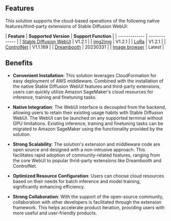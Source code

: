 ## Features

This solution supports the cloud-based operations of the following native features/third-party extensions of Stable Diffusion WebUI:

| **Feature**  | **Supported Version** | **Support Function** |
| ------------- | ------------- |
| [Stable Diffusion WebUI](https://github.com/AUTOMATIC1111/stable-diffusion-webui)  | V1.2.1  |
| [img2img](https://github.com/AUTOMATIC1111/stable-diffusion-webui)  | V1.2.1  |
| [LoRa](https://github.com/AUTOMATIC1111/stable-diffusion-webui)  | V1.2.1  |
| [ControlNet](https://github.com/Mikubill/sd-webui-controlnet)  | V1.1.189  |
| [Dreambooth](https://github.com/d8ahazard/sd_dreambooth_extension)  | 20230331  |
| [Image browser](https://github.com/yfszzx/stable-diffusion-webui-images-browser)  | Latest  |


## Benefits
* **Convenient Installation**: This solution leverages CloudFormation for easy deployment of AWS middleware. Combined with the installation of the native Stable Diffusion WebUI features and third-party extensions, users can quickly utilize Amazon SageMaker's cloud resources for inference, training and finetuning tasks.

* **Native Integration**: The WebUI interface is decoupled from the backend, allowing users to retain their existing usage habits with Stable Diffusion WebUI. The WebUI can be launched on any supported terminal without GPU limitations. Existing inference, training and finetuning tasks can be migrated to Amazon SageMaker using the functionality provided by the solution.

* **Strong Scalability**: The solution's extension and middleware code are open source and designed with a non-intrusive approach. This facilitates rapid adoption of community-related features, ranging from the core WebUI to popular thrid-party extensions like Dreambooth and ControlNet.

* **Optimized Resource Configuration**: Users can choose cloud resources based on their needs for batch inference and model training, significantly enhancing efficiency.

* **Strong Collaboration**: With the support of the open-source community, collaboration with other developers is facilitated through the extension framework. This helps accelerate product iteration, providing users with more useful and user-friendly products.
















